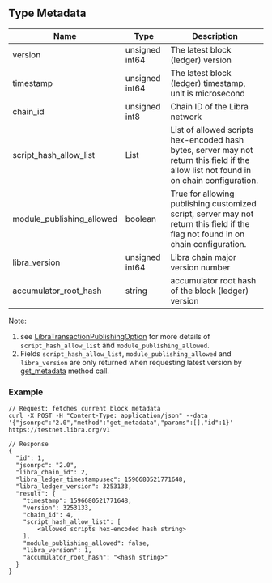 ## Type Metadata



| Name                       | Type           | Description                                    |
|----------------------------|----------------|------------------------------------------------|
| version                    | unsigned int64 | The latest block (ledger) version              |
| timestamp                  | unsigned int64 | The latest block (ledger) timestamp, unit is microsecond |
| chain_id                   | unsigned int8  | Chain ID of the Libra network                  |
| script_hash_allow_list     | List<string>   | List of allowed scripts hex-encoded hash bytes, server may not return this field if the allow list not found in on chain configuration. |
| module_publishing_allowed  | boolean        | True for allowing publishing customized script, server may not return this field if the flag not found in on chain configuration. |
| libra_version              | unsigned int64 | Libra chain major version number              |
| accumulator_root_hash      | string         | accumulator root hash of the block (ledger) version |

Note:
1. see [LibraTransactionPublishingOption](../../language/stdlib/modules/doc/LibraTransactionPublishingOption.md) for more details of `script_hash_allow_list` and `module_publishing_allowed`.
2. Fields `script_hash_allow_list`, `module_publishing_allowed` and `libra_version` are only returned when requesting latest version by [get_metadata](method_get_metadata.md) method call.


### Example


```
// Request: fetches current block metadata
curl -X POST -H "Content-Type: application/json" --data '{"jsonrpc":"2.0","method":"get_metadata","params":[],"id":1}' https://testnet.libra.org/v1

// Response
{
  "id": 1,
  "jsonrpc": "2.0",
  "libra_chain_id": 2,
  "libra_ledger_timestampusec": 1596680521771648,
  "libra_ledger_version": 3253133,
  "result": {
    "timestamp": 1596680521771648,
    "version": 3253133,
    "chain_id": 4,
    "script_hash_allow_list": [
        <allowed scripts hex-encoded hash string>
    ],
    "module_publishing_allowed": false,
    "libra_version": 1,
    "accumulator_root_hash": "<hash string>"
  }
}
```

